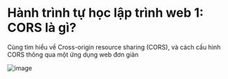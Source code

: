 # Hành trình tự học lập trình web 1: CORS là gì?

Cùng tìm hiểu về Cross-origin resource sharing (CORS), và cách cấu hình CORS thông qua một ứng dụng web đơn giản

![image](https://github.com/lehai2909/lehai2909.github.io/assets/49013652/b3be5676-20d6-4f91-b004-7dc20da3b360)
